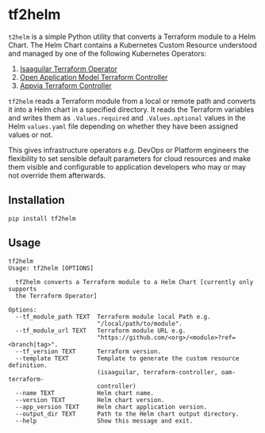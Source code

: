# tf2helm

`t2helm` is a simple Python utility that converts a Terraform module to a Helm Chart. The Helm Chart contains a Kubernetes Custom Resource understood and managed by one of the following Kubernetes Operators:
1. [Isaaguilar Terraform Operator](https://github.com/isaaguilar/terraform-operator)
2. [Open Application Model Terraform Controller](https://github.com/oam-dev/terraform-controller)
3. [Appvia Terraform Controller](https://github.com/appvia/terraform-controller)

`tf2helm` reads a Terraform module from a local or remote path and converts it into a Helm chart in a specified directory. It reads the Terraform variables and writes them as `.Values.required` and `.Values.optional` values in the Helm `values.yaml` file depending on whether they have been assigned values or not.

This gives infrastructure operators e.g. DevOps or Platform engineers the flexibility to set sensible default parameters for cloud resources and make them visible and configurable to application developers who may or may not override them afterwards.

## Installation

```
pip install tf2helm
```

## Usage
```
tf2helm
Usage: tf2helm [OPTIONS]

  tf2helm converts a Terraform module to a Helm Chart [currently only supports
  the Terraform Operator]

Options:
  --tf_module_path TEXT  Terraform module local Path e.g.
                         "/local/path/to/module".
  --tf_module_url TEXT   Terraform module URL e.g.
                         "https://github.com/<org>/<module>?ref=<branch|tag>".
  --tf_version TEXT      Terraform version.
  --template TEXT        Template to generate the custom resource definition.
                         (isaaguilar, terraform-controller, oam-terraform-
                         controller)
  --name TEXT            Helm chart name.
  --version TEXT         Helm chart version.
  --app_version TEXT     Helm chart application version.
  --output_dir TEXT      Path to the Helm chart output directory.
  --help                 Show this message and exit.
```
